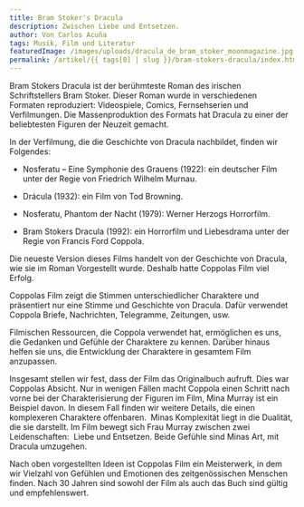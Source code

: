 ```yaml
---
title: Bram Stoker's Dracula
description: Zwischen Liebe und Entsetzen.
author: Von Carlos Acuña
tags: Musik, Film und Literatur
featuredImage: /images/uploads/dracula_de_bram_stoker_moonmagazine.jpg
permalink: /artikel/{{ tags[0] | slug }}/bram-stokers-dracula/index.html
---
```


Bram Stokers Dracula ist der berühmteste Roman des irischen Schriftstellers Bram Stoker. Dieser Roman wurde in verschiedenen Formaten reproduziert: Videospiele, Comics, Fernsehserien und Verfilmungen. Die Massenproduktion des Formats hat Dracula zu einer der beliebtesten Figuren der Neuzeit gemacht.

In der Verfilmung, die die Geschichte von Dracula nachbildet, finden wir Folgendes:

- Nosferatu – Eine Symphonie des Grauens (1922): ein deutscher Film unter der Regie von Friedrich Wilhelm Murnau.

- Drácula (1932): ein Film von Tod Browning.

- Nosferatu, Phantom der Nacht (1979): Werner Herzogs Horrorfilm.

- Bram Stokers Dracula (1992): ein Horrorfilm und Liebesdrama unter der Regie von Francis Ford Coppola.

Die neueste Version dieses Films handelt von der Geschichte von Dracula, wie sie im Roman Vorgestellt wurde. Deshalb hatte Coppolas Film viel Erfolg.

Coppolas Film zeigt die Stimmen unterschiedlicher Charaktere und präsentiert nur eine Stimme und Geschichte von Dracula. Dafür verwendet Coppola Briefe, Nachrichten, Telegramme, Zeitungen, usw.

Filmischen Ressourcen, die Coppola verwendet hat, ermöglichen es uns, die Gedanken und Gefühle der Charaktere zu kennen. Darüber hinaus helfen sie uns, die Entwicklung der Charaktere in gesamtem Film anzupassen.

Insgesamt stellen wir fest, dass der Film das Originalbuch aufruft. Dies war Coppolas Absicht. Nur in wenigen Fällen macht Coppola einen Schritt nach vorne bei der Charakterisierung der Figuren im Film, Mina Murray ist ein Beispiel davon. In diesem Fall finden wir weitere Details, die einen komplexeren Charaktere offenbaren.  Minas Komplexität liegt in die Dualität, die sie darstellt. Im Film bewegt sich Frau Murray zwischen zwei Leidenschaften:  Liebe und Entsetzen. Beide Gefühle sind Minas Art, mit Dracula umzugehen.

Nach oben vorgestellten Ideen ist Coppolas Film ein Meisterwerk, in dem wir Vielzahl von Gefühlen und Emotionen des zeitgenössischen Menschen finden. Nach 30 Jahren sind sowohl der Film als auch das Buch sind gültig und empfehlenswert.
